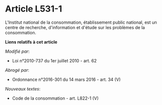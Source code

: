 # Article L531-1

L'Institut national de la consommation, établissement public national, est un centre de recherche, d'information et d'étude
sur les problèmes de la consommation.

**Liens relatifs à cet article**

_Modifié par_:

  - Loi n°2010-737 du 1er juillet 2010 - art. 62

_Abrogé par_:

  - Ordonnance n°2016-301 du 14 mars 2016 - art. 34 (V)

_Nouveaux textes_:

  - Code de la consommation - art. L822-1 (V)
